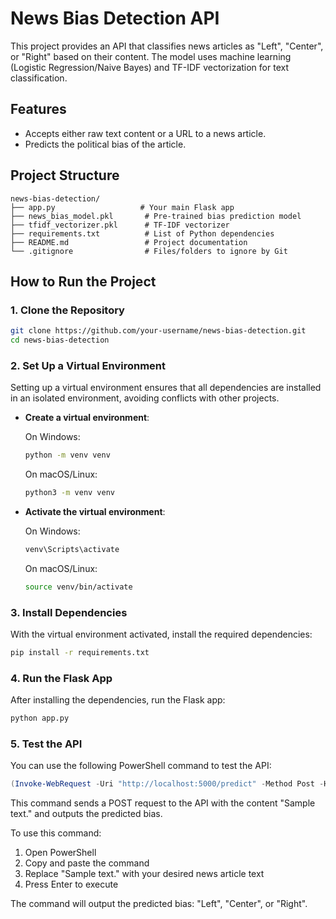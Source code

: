 # News Bias Detection API

This project provides an API that classifies news articles as "Left", "Center", or "Right" based on their content. The model uses machine learning (Logistic Regression/Naive Bayes) and TF-IDF vectorization for text classification.

## Features

- Accepts either raw text content or a URL to a news article.
- Predicts the political bias of the article.

## Project Structure

```
news-bias-detection/
├── app.py                   # Your main Flask app
├── news_bias_model.pkl       # Pre-trained bias prediction model
├── tfidf_vectorizer.pkl      # TF-IDF vectorizer
├── requirements.txt          # List of Python dependencies
├── README.md                 # Project documentation
└── .gitignore                # Files/folders to ignore by Git
```

## How to Run the Project

### 1. Clone the Repository

```bash
git clone https://github.com/your-username/news-bias-detection.git
cd news-bias-detection
```

### 2. Set Up a Virtual Environment

Setting up a virtual environment ensures that all dependencies are installed in an isolated environment, avoiding conflicts with other projects.

- **Create a virtual environment**:
  
  On Windows:
  ```bash
  python -m venv venv
  ```

  On macOS/Linux:
  ```bash
  python3 -m venv venv
  ```

- **Activate the virtual environment**:

  On Windows:
  ```bash
  venv\Scripts\activate
  ```

  On macOS/Linux:
  ```bash
  source venv/bin/activate
  ```

### 3. Install Dependencies

With the virtual environment activated, install the required dependencies:

```bash
pip install -r requirements.txt
```

### 4. Run the Flask App

After installing the dependencies, run the Flask app:

```bash
python app.py
```

### 5. Test the API

You can use the following PowerShell command to test the API:

```powershell
(Invoke-WebRequest -Uri "http://localhost:5000/predict" -Method Post -Headers @{"Content-Type"="application/json"} -Body (ConvertTo-Json @{content="Sample text."})).Content | ConvertFrom-Json | Select-Object -ExpandProperty bias
```

This command sends a POST request to the API with the content "Sample text." and outputs the predicted bias.

To use this command:
1. Open PowerShell
2. Copy and paste the command
3. Replace "Sample text." with your desired news article text
4. Press Enter to execute

The command will output the predicted bias: "Left", "Center", or "Right".
